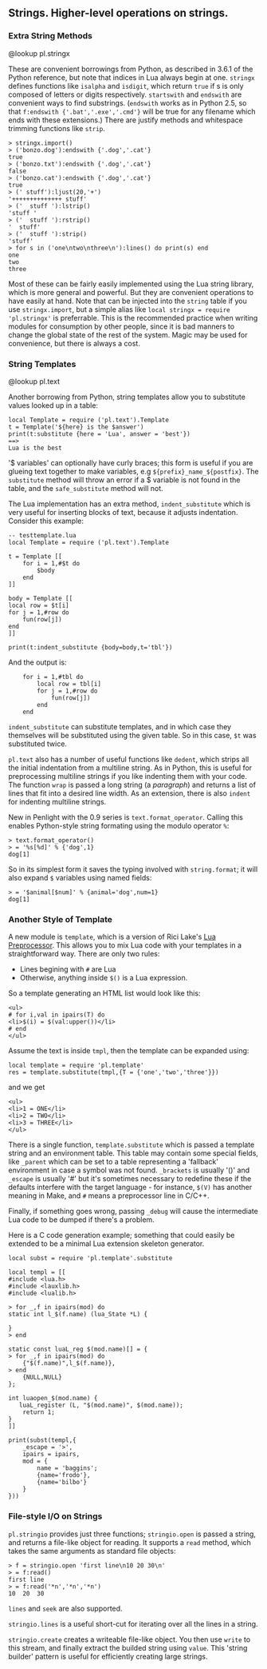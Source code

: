 ## Strings. Higher-level operations on strings.

### Extra String Methods

@lookup pl.stringx

These are convenient borrowings from Python, as described in 3.6.1 of the Python
reference, but note that indices in Lua always begin at one. `stringx` defines
functions like `isalpha` and `isdigit`, which return `true` if s is only composed
of letters or digits respectively. `startswith` and `endswith` are convenient
ways to find substrings. (`endswith` works as in Python 2.5, so that `f:endswith
{'.bat','.exe','.cmd'}` will be true for any filename which ends with these
extensions.) There are justify methods and whitespace trimming functions like
`strip`.

    > stringx.import()
    > ('bonzo.dog'):endswith {'.dog','.cat'}
    true
    > ('bonzo.txt'):endswith {'.dog','.cat'}
    false
    > ('bonzo.cat'):endswith {'.dog','.cat'}
    true
    > (' stuff'):ljust(20,'+')
    '++++++++++++++ stuff'
    > ('  stuff '):lstrip()
    'stuff '
    > ('  stuff '):rstrip()
    '  stuff'
    > ('  stuff '):strip()
    'stuff'
    > for s in ('one\ntwo\nthree\n'):lines() do print(s) end
    one
    two
    three

Most of these can be fairly easily implemented using the Lua string library,
which is more general and powerful. But they are convenient operations to have
easily at hand. Note that can be injected into the `string` table if you use
`stringx.import`, but a simple alias like `local stringx = require 'pl.stringx'`
is preferrable. This is the recommended practice when writing modules for
consumption by other people, since it is bad manners to change the global state
of the rest of the system. Magic may be used for convenience, but there is always
a cost.


### String Templates

@lookup pl.text

Another borrowing from Python, string templates allow you to substitute values
looked up in a table:

    local Template = require ('pl.text').Template
    t = Template('${here} is the $answer')
    print(t:substitute {here = 'Lua', answer = 'best'})
    ==>
    Lua is the best

'$ variables' can optionally have curly braces; this form is useful if you are
glueing text together to make variables, e.g `${prefix}_name_${postfix}`. The
`substitute` method will throw an error if a $ variable is not found in the
table, and the `safe_substitute` method will not.

The Lua implementation has an extra method, `indent_substitute` which is very
useful for inserting blocks of text, because it adjusts indentation. Consider
this example:

    -- testtemplate.lua
    local Template = require ('pl.text').Template

    t = Template [[
        for i = 1,#$t do
            $body
        end
    ]]

    body = Template [[
    local row = $t[i]
    for j = 1,#row do
        fun(row[j])
    end
    ]]

    print(t:indent_substitute {body=body,t='tbl'})

And the output is:

        for i = 1,#tbl do
            local row = tbl[i]
            for j = 1,#row do
                fun(row[j])
            end
        end

`indent_substitute` can substitute templates, and in which case they themselves
will be substituted using the given table. So in this case, `$t` was substituted
twice.

`pl.text` also has a number of useful functions like `dedent`, which strips all
the initial indentation from a multiline string. As in Python, this is useful for
preprocessing multiline strings if you like indenting them with your code. The
function `wrap` is passed a long string (a _paragraph_) and returns a list of
lines that fit into a desired line width. As an extension, there is also `indent`
for indenting multiline strings.

New in Penlight with the 0.9 series is `text.format_operator`. Calling this
enables Python-style string formating using the modulo operator `%`:

    > text.format_operator()
    > = '%s[%d]' % {'dog',1}
    dog[1]

So in its simplest form it saves the typing involved with `string.format`; it
will also expand `$` variables using named fields:

    > = '$animal[$num]' % {animal='dog',num=1}
    dog[1]

### Another Style of Template

A new module is `template`, which is a version of Rici Lake's [Lua
Preprocessor](http://lua-users.org/wiki/SlightlyLessSimpleLuaPreprocessor).  This
allows you to mix Lua code with your templates in a straightforward way. There
are only two rules:

  - Lines begining with `#` are Lua
  - Otherwise, anything inside `$()` is a Lua expression.

So a template generating an HTML list would look like this:

    <ul>
    # for i,val in ipairs(T) do
    <li>$(i) = $(val:upper())</li>
    # end
    </ul>

Assume the text is inside `tmpl`, then the template can be expanded using:

    local template = require 'pl.template'
    res = template.substitute(tmpl,{T = {'one','two','three'}})

and we get

    <ul>
    <li>1 = ONE</li>
    <li>2 = TWO</li>
    <li>3 = THREE</li>
    </ul>

There is a single function, `template.substitute` which is passed a template
string and an environment table.   This table may contain some special fields,
like `_parent` which can be set to a table representing a 'fallback' environment
in case a symbol was not found. `_brackets` is usually '()' and `_escape` is
usually '#' but it's sometimes necessary to redefine these if the defaults
interfere with the target language - for instance, `$(V)` has another meaning in
Make, and `#` means a preprocessor line in C/C++.

Finally, if something goes wrong, passing `_debug` will cause the intermediate
Lua code to be dumped if there's a problem.

Here is a C code generation example; something that could easily be extended to
be a minimal Lua extension skeleton generator.

    local subst = require 'pl.template'.substitute

    local templ = [[
    #include <lua.h>
    #include <lauxlib.h>
    #include <lualib.h>

    > for _,f in ipairs(mod) do
    static int l_$(f.name) (lua_State *L) {

    }
    > end

    static const luaL_reg $(mod.name)[] = {
    > for _,f in ipairs(mod) do
        {"$(f.name)",l_$(f.name)},
    > end
        {NULL,NULL}
    };

    int luaopen_$(mod.name) {
       luaL_register (L, "$(mod.name)", $(mod.name));
        return 1;
    }
    ]]

    print(subst(templ,{
        _escape = '>',
        ipairs = ipairs,
        mod = {
            name = 'baggins';
            {name='frodo'},
            {name='bilbo'}
        }
    }))


### File-style I/O on Strings

`pl.stringio`  provides just three functions; `stringio.open` is passed a string,
and returns a file-like object for reading. It supports a `read` method, which
takes the same arguments as standard file objects:

    > f = stringio.open 'first line\n10 20 30\n'
    > = f:read()
    first line
    > = f:read('*n','*n','*n')
    10	20	30

`lines` and `seek` are also supported.

`stringio.lines` is a useful short-cut for iterating over all the lines in a
string.

`stringio.create` creates a writeable file-like object. You then use `write` to
this stream, and finally extract the builded string using `value`.  This 'string
builder' pattern is useful for efficiently creating large strings.

